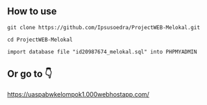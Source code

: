## How to use
```
git clone https://github.com/Ipsusoedra/ProjectWEB-Melokal.git
```
```
cd ProjectWEB-Melokal
```
```
import database file "id20987674_melokal.sql" into PHPMYADMIN
```

## Or go to 👇
https://uaspabwkelompok1.000webhostapp.com/



